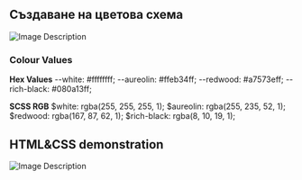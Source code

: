 ## Създаване на цветова схема

<img src="https://github.com/PowerCell46/Sofia-University/blob/main/Graphic%20Design/Creating%20color%20scheme/Pasted%20image%2020250106232406.png" alt="Image Description" />

### Colour Values

**Hex Values**
--white: #ffffffff; 
--aureolin: #ffeb34ff; 
--redwood: #a7573eff; 
--rich-black: #080a13ff;

**SCSS RGB** 
$white: rgba(255, 255, 255, 1); 
$aureolin: rgba(255, 235, 52, 1); 
$redwood: rgba(167, 87, 62, 1); 
$rich-black: rgba(8, 10, 19, 1);

## HTML&CSS demonstration

<img src="https://github.com/PowerCell46/Sofia-University/blob/main/Graphic%20Design/Creating%20color%20scheme/Pasted%20image%2020250106235256.png" alt="Image Description" />

